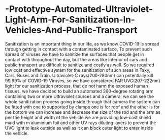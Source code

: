 # -Prototype-Automated-Ultraviolet-Light-Arm-For-Sanitization-In-Vehicles-And-Public-Transport
Sanitization is an important thing in our life,  as we know COVID-19 is spread through getting in contact with a  contaminated surface, To prevent such spread of viruses we have to sanitize the surfaces that people get in contact with throughout the day, but the areas like interior of cars and public transport are difficult to sanitize and costly as well.  So we required low cost and effective system for the sanitization of such areas in Taxy, Cars, Buses and Train. Ultraviolet-C rays(200-280nm) can potentially kill 99.99% of COVID-19  Viruses, so we have considered FAR UVC(207-222nm) light for our sanitization process, that do not harm the exposed human tissues. we have decided to build an automated 360-degree rotating arm containing two or more Ultraviolet sources and a camera, we can see the whole sanitization process going inside through that camera the system can be fitted with one to supported by clamps one is for roof and the other is for the bottom we can increase and decrease the size of the rod and the arm as per the height and width of the vehicle we are providing low-cost shield maid with m aluminium foil and other UV rays diluting layers to prevent the UVC light to leak outside as well as it can block outer light to enter inside the vehicle.

